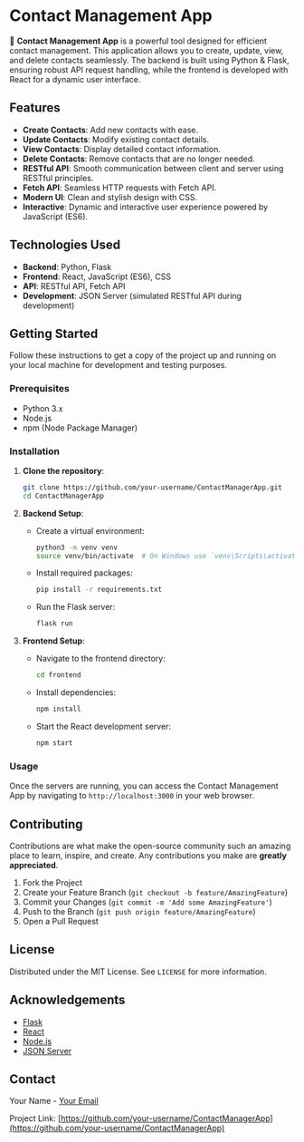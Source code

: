 # Contact Management App

🚀 **Contact Management App** is a powerful tool designed for efficient contact management. This application allows you to create, update, view, and delete contacts seamlessly. The backend is built using Python & Flask, ensuring robust API request handling, while the frontend is developed with React for a dynamic user interface.

## Features

- **Create Contacts**: Add new contacts with ease.
- **Update Contacts**: Modify existing contact details.
- **View Contacts**: Display detailed contact information.
- **Delete Contacts**: Remove contacts that are no longer needed.
- **RESTful API**: Smooth communication between client and server using RESTful principles.
- **Fetch API**: Seamless HTTP requests with Fetch API.
- **Modern UI**: Clean and stylish design with CSS.
- **Interactive**: Dynamic and interactive user experience powered by JavaScript (ES6).

## Technologies Used

- **Backend**: Python, Flask
- **Frontend**: React, JavaScript (ES6), CSS
- **API**: RESTful API, Fetch API
- **Development**: JSON Server (simulated RESTful API during development)

## Getting Started

Follow these instructions to get a copy of the project up and running on your local machine for development and testing purposes.

### Prerequisites

- Python 3.x
- Node.js
- npm (Node Package Manager)

### Installation

1. **Clone the repository**:
    ```sh
    git clone https://github.com/your-username/ContactManagerApp.git
    cd ContactManagerApp
    ```

2. **Backend Setup**:
    - Create a virtual environment:
        ```sh
        python3 -m venv venv
        source venv/bin/activate  # On Windows use `venv\Scripts\activate`
        ```
    - Install required packages:
        ```sh
        pip install -r requirements.txt
        ```
    - Run the Flask server:
        ```sh
        flask run
        ```

3. **Frontend Setup**:
    - Navigate to the frontend directory:
        ```sh
        cd frontend
        ```
    - Install dependencies:
        ```sh
        npm install
        ```
    - Start the React development server:
        ```sh
        npm start
        ```

### Usage

Once the servers are running, you can access the Contact Management App by navigating to `http://localhost:3000` in your web browser.

## Contributing

Contributions are what make the open-source community such an amazing place to learn, inspire, and create. Any contributions you make are **greatly appreciated**.

1. Fork the Project
2. Create your Feature Branch (`git checkout -b feature/AmazingFeature`)
3. Commit your Changes (`git commit -m 'Add some AmazingFeature'`)
4. Push to the Branch (`git push origin feature/AmazingFeature`)
5. Open a Pull Request

## License

Distributed under the MIT License. See `LICENSE` for more information.

## Acknowledgements

- [Flask](https://flask.palletsprojects.com/)
- [React](https://reactjs.org/)
- [Node.js](https://nodejs.org/)
- [JSON Server](https://github.com/typicode/json-server)

## Contact

Your Name - [Your Email](mailto:youremail@example.com)

Project Link: [https://github.com/your-username/ContactManagerApp](https://github.com/your-username/ContactManagerApp)

